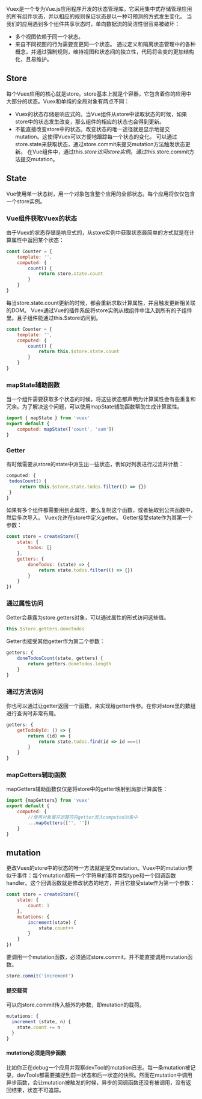 Vuex是一个专为Vue.js应用程序开发的状态管理库。它采用集中式存储管理应用的所有组件状态，并以相应的规则保证状态是以一种可预测的方式发生变化。
当我们的应用遇到多个组件共享状态时，单向数据流的简洁性很容易被破坏：
+ 多个视图依赖于同一个状态。
+ 来自不同视图的行为需要变更同一个状态。
通过定义和隔离状态管理中的各种概念，并通过强制规则，维持视图和状态间的独立性，代码将会变的更加结构化，且易维护。
## Store
每个Vuex应用的核心就是store。store基本上就是个容器，它包含着你的应用中大部分的状态。Vuex和单纯的全局对象有两点不同：
+ Vuex的状态存储是响应式的。当Vue组件从store中读取状态的时候，如果store中的状态发生改变，那么组件的相应的状态也会得到更新。
+ 不能直接改变store中的状态。改变状态的唯一途径就是显示地提交mutation。这使得Vuex可以方便地跟踪每一个状态的变化。
可以通过store.state来获取状态，通过store.commit来提交mutation方法触发状态更新。
在Vue组件中，通过this.$store访问store实例。通过this.$store.commit方法提交mutation。
## State
Vue使用单一状态树，用一个对象包含整个应用的全部状态。每个应用将仅仅包含一个store实例。
### Vue组件获取Vuex的状态
由于Vuex的状态存储是响应式的，从store实例中获取状态最简单的方式就是在计算属性中返回某个状态：
```javascript
const Counter = {
	template: '',
	computed: {
		count() {
			return store.state.count
		}
	}
}
```
每当store.state.count更新的时候，都会重新求取计算属性，并且触发更新相关联的DOM。
Vuex通过Vue的插件系统将store实例从根组件中注入到所有的子组件里。且子组件能通过this.$store访问到。
```javascript
const Counter = {
	template: '',
	computed: {
		count() {
			return this.$store.state.count
		}
	}
}
```
### mapState辅助函数
当一个组件需要获取多个状态的时候，将这些状态都声明为计算属性会有些重复和冗余。为了解决这个问题，可以使用mapState辅助函数帮助生成计算属性。
```javascript
import { mapState } from 'vuex'
export default {
	computed: mapState(['count', 'sum'])
}
```
### Getter
有时候需要从store的state中派生出一些状态，例如对列表进行过滤并计数：
```javascript
computed: {
 todosCount() {
	 return this.$store.state.todos.filter(() => {})
 }
}
```
如果有多个组件都需要用到此属性，要么复制这个函数，或者抽取到公共函数中，然后多次导入。
Vuex允许在store中定义getter。
Getter接受state作为其第一个参数：
```javascript
const store = createStore({
	state: {
		todos: []
	},
	getters: {
		doneTodos: (state) => {
			return state.todos.filter(() => {})
		}
	}
})
```
### 通过属性访问
Getter会暴露为store.getters对象，可以通过属性的形式访问这些值。
```javascript
this.$store.getters.doneTodos
```
Getter也接受其他getter作为第二个参数：
```javascript
getters: {
	doneTodosCount(state, getters) {
		return getters.doneTodos.length
	}
}
```
### 通过方法访问
你也可以通过让getter返回一个函数，来实现给getter传参。在你对store里的数组进行查询时非常有用。
```javascript
getters: {
	getTodoById: () => {
		return (id) => {
			return state.todos.find(id => id ===1)
		}
	}
}
```
### mapGetters辅助函数
mapGetters辅助函数仅仅是将store中的getter映射到局部计算属性：
```javascript
import {mapGetters} from 'vuex'
export default {
	computed: {
		//使用对象展开运算符将getter混入computed对象中
		...mapGetters(['', ''])
	}
}
```
## mutation
更改Vuex的store中的状态的唯一方法就是提交mutation。Vuex中的mutation类似于事件：每个mutation都有一个字符串的事件类型type和一个回调函数handler。这个回调函数就是修改状态的地方，并且它接受state作为第一个参数：
```javascript
const store = createStore({
	state: {
		count: 1
	},
	mutations: {
		increment(state) {
			state.count++
		}
	}
})
```
要调用一个mutation函数，必须通过store.commit，并不能直接调用mutation函数。
```JavaScript
store.commit('increment')
```
#### 提交载荷
可以向store.commit传入额外的参数，即mutation的载荷。
```JavaScript
mutations: {
  increment (state, n) {
    state.count += n
  }
}
```
#### mutation必须是同步函数
比如你正在debug一个应用并观察devTool的mutation日志。每一条mutation被记录，devTools都需要捕捉到前一状态和后一状态的快照。然而在mutation中调用异步函数，会让mutation被触发的时候，异步的回调函数还没有被调用，没有返回结果，状态不可追踪。
